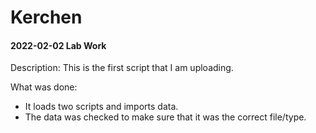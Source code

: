 # Kerchen

#### 2022-02-02 Lab Work
Description:
  This is the first script that I am uploading. 

What was done:
* It loads two scripts and imports data. 
* The data was checked to make sure that it was the correct file/type.
  
